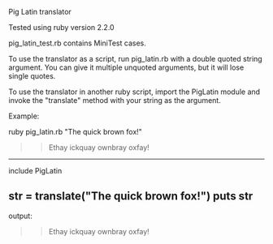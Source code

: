 Pig Latin translator

Tested using ruby version 2.2.0

pig_latin_test.rb contains MiniTest cases.

To use the translator as a script, run pig_latin.rb with a double quoted string argument.  You can give it multiple unquoted arguments, but it will lose single quotes.

To use the translator in another ruby script, import the PigLatin module and invoke the "translate" method with your string as the argument.

Example:

ruby pig_latin.rb "The quick brown fox!"
>>Ethay ickquay ownbray oxfay!

---
include PigLatin

str = translate("The quick brown fox!")
puts str
---

output:
>>Ethay ickquay ownbray oxfay!
